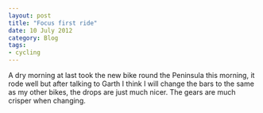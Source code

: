 ```yaml
---
layout: post
title: "Focus first ride"
date: 10 July 2012
category: Blog
tags:
- cycling
---
```


<p>A dry morning at last took the new bike round the Peninsula this morning, it rode well but after talking to Garth I think I will change the bars to the same as my other bikes, the drops are just much nicer. The gears are much crisper when changing.  </p>
